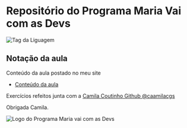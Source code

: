 # Repositório do Programa Maria Vai com as Devs

![Tag da Liguagem](https://img.shields.io/badge/Linguagem-Python-orange)

## Notação da aula

Conteúdo da aula postado no meu site 

- [Conteúdo da aula](https://daviny.vidal.nom.br/aprender/mvcad-05/)

Exercícios refeitos junta com a [Camila Coutinho Github @caamilacgs](https://github.com/caamilacgs)

Obrigada Camila.

![Logo do Programa Maria vai com as Devs](https://daviny.vidal.nom.br/img/maria.png)
